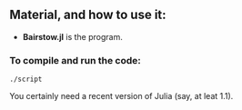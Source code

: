## Material, and how to use it:


* **Bairstow.jl** is the program.

### To compile and run the code:

```
./script
```

You certainly need a recent version of Julia (say, at leat 1.1).